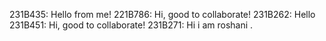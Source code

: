 231B435: Hello from me!
221B786: Hi, good to collaborate!
231B262: Hello
231B451: Hi, good to collaborate!
231B271: Hi i am roshani .

